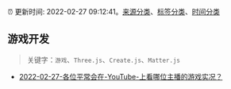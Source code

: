 :alarm_clock: 更新时间: 2022-02-27 09:12:41。[来源分类](../README.md)、[标签分类](../TAGS.md)、[时间分类](../TIMELINE.md)

## 游戏开发


> 关键字：`游戏`、`Three.js`、`Create.js`、`Matter.js`



- [2022-02-27-各位平常会在-YouTube-上看哪位主播的游戏实况？](https://www.v2ex.com/t/836705) 